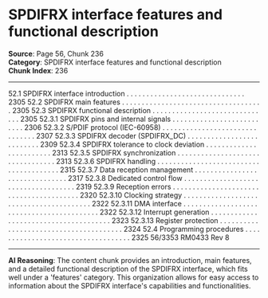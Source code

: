 # SPDIFRX interface features and functional description

**Source**: Page 56, Chunk 236  
**Category**: SPDIFRX interface features and functional description  
**Chunk Index**: 236

---

52.1 SPDIFRX interface introduction . . . . . . . . . . . . . . . . . . . . . . . . . . . . . . 2305
52.2 SPDIFRX main features . . . . . . . . . . . . . . . . . . . . . . . . . . . . . . . . . . . . 2305
52.3 SPDIFRX functional description . . . . . . . . . . . . . . . . . . . . . . . . . . . . . . 2305
52.3.1 SPDIFRX pins and internal signals . . . . . . . . . . . . . . . . . . . . . . . . . . 2306
52.3.2 S/PDIF protocol (IEC-60958) . . . . . . . . . . . . . . . . . . . . . . . . . . . . . . . 2307
52.3.3 SPDIFRX decoder (SPDIFRX_DC) . . . . . . . . . . . . . . . . . . . . . . . . . . 2309
52.3.4 SPDIFRX tolerance to clock deviation . . . . . . . . . . . . . . . . . . . . . . . . 2313
52.3.5 SPDIFRX synchronization . . . . . . . . . . . . . . . . . . . . . . . . . . . . . . . . . 2313
52.3.6 SPDIFRX handling . . . . . . . . . . . . . . . . . . . . . . . . . . . . . . . . . . . . . . . 2315
52.3.7 Data reception management . . . . . . . . . . . . . . . . . . . . . . . . . . . . . . . 2317
52.3.8 Dedicated control flow . . . . . . . . . . . . . . . . . . . . . . . . . . . . . . . . . . . . 2319
52.3.9 Reception errors . . . . . . . . . . . . . . . . . . . . . . . . . . . . . . . . . . . . . . . . 2320
52.3.10 Clocking strategy . . . . . . . . . . . . . . . . . . . . . . . . . . . . . . . . . . . . . . . . 2322
52.3.11 DMA interface . . . . . . . . . . . . . . . . . . . . . . . . . . . . . . . . . . . . . . . . . . 2322
52.3.12 Interrupt generation . . . . . . . . . . . . . . . . . . . . . . . . . . . . . . . . . . . . . . 2323
52.3.13 Register protection . . . . . . . . . . . . . . . . . . . . . . . . . . . . . . . . . . . . . . . 2324
52.4 Programming procedures . . . . . . . . . . . . . . . . . . . . . . . . . . . . . . . . . . . 2325
56/3353 RM0433 Rev 8

---

**AI Reasoning**: The content chunk provides an introduction, main features, and a detailed functional description of the SPDIFRX interface, which fits well under a 'features' category. This organization allows for easy access to information about the SPDIFRX interface's capabilities and functionalities.
